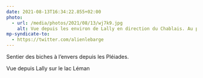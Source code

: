 ```yaml
---
date: 2021-08-13T16:34:22.855+02:00
photo:
  - url: /media/photos/2021/08/13/wj7k9.jpg
    alt: Vue depuis les environ de Lally en direction du Chablais. Au premier plan des paturages. En contre bas, le lac Léman puis le Chablais et les alpes
mp-syndicate-to:
  - https://twitter.com/alienlebarge
---
```

Sentier des biches à l’envers depuis les Pléiades.

Vue depuis Lally sur le lac Léman
